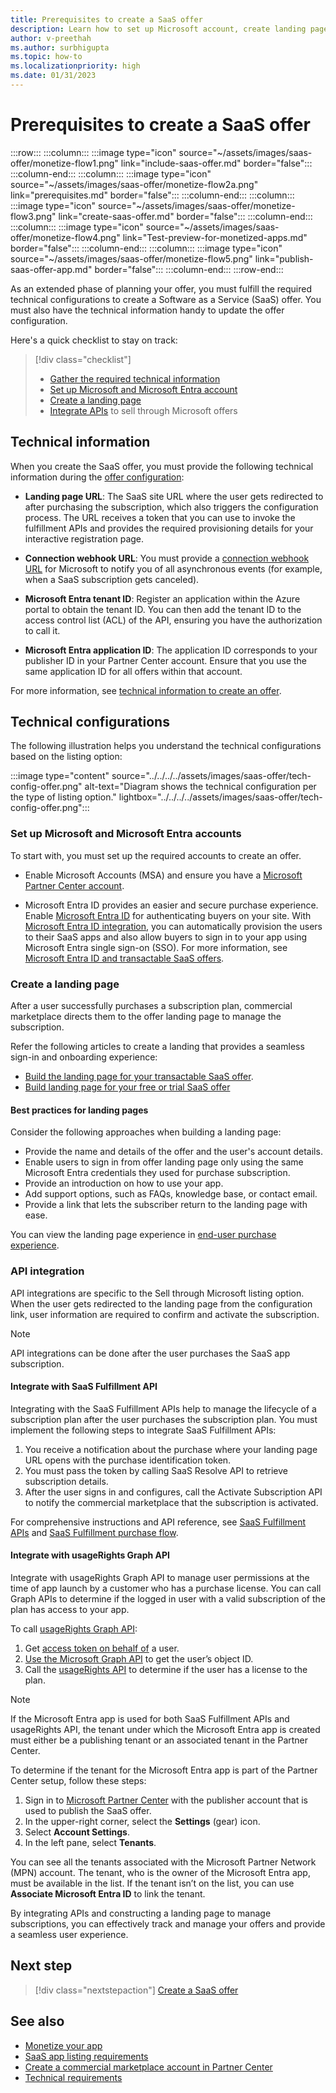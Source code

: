 ```yaml
---
title: Prerequisites to create a SaaS offer
description: Learn how to set up Microsoft account, create landing page, and configure APIs required to create your SaaS offer.
author: v-preethah
ms.author: surbhigupta
ms.topic: how-to
ms.localizationpriority: high 
ms.date: 01/31/2023
---
```

# Prerequisites to create a SaaS offer

:::row:::
   :::column:::
      :::image type="icon" source="~/assets/images/saas-offer/monetize-flow1.png" link="include-saas-offer.md" border="false":::
   :::column-end:::
   :::column:::
      :::image type="icon" source="~/assets/images/saas-offer/monetize-flow2a.png" link="prerequisites.md" border="false":::
   :::column-end:::
   :::column:::
      :::image type="icon" source="~/assets/images/saas-offer/monetize-flow3.png" link="create-saas-offer.md" border="false":::
   :::column-end:::
   :::column:::
      :::image type="icon" source="~/assets/images/saas-offer/monetize-flow4.png" link="Test-preview-for-monetized-apps.md" border="false":::
   :::column-end:::
   :::column:::
      :::image type="icon" source="~/assets/images/saas-offer/monetize-flow5.png" link="publish-saas-offer-app.md" border="false":::
   :::column-end:::
:::row-end:::

As an extended phase of planning your offer, you must fulfill the required technical configurations to create a Software as a Service (SaaS) offer. You must also have the technical information handy to update the offer configuration.

Here's a quick checklist to stay on track:

> [!div class="checklist"]
>
> * [Gather the required technical information](#technical-information)
> * [Set up Microsoft and Microsoft Entra account](#set-up-microsoft-and-microsoft-entra-accounts)
> * [Create a landing page](#create-a-landing-page)
> * [Integrate APIs](#api-integration) to sell through Microsoft offers

## Technical information

When you create the SaaS offer, you must provide the following technical information during the [offer configuration](create-saas-offer.md#add-the-technical-information):

* **Landing page URL**: The SaaS site URL where the user gets redirected to after purchasing the subscription, which also triggers the configuration process. The URL receives a token that you can use to invoke the fulfillment APIs and provides the required provisioning details for your interactive registration page.

* **Connection webhook URL**: You must provide a [connection webhook URL](/partner-center/marketplace/create-new-saas-offer-technical) for Microsoft to notify you of all asynchronous events (for example, when a SaaS subscription gets canceled).

* **Microsoft Entra tenant ID**: Register an application within the Azure portal to obtain the tenant ID. You can then add the tenant ID to the access control list (ACL) of the API, ensuring you have the authorization to call it.

* **Microsoft Entra application ID**: The application ID corresponds to your publisher ID in your Partner Center account. Ensure that you use the same application ID for all offers within that account.

For more information, see [technical information to create an offer](/partner-center/marketplace/plan-saas-offer).

## Technical configurations

The following illustration helps you understand the technical configurations based on the listing option:

:::image type="content" source="../../../../assets/images/saas-offer/tech-config-offer.png" alt-text="Diagram shows the technical configuration per the type of listing option." lightbox="../../../../assets/images/saas-offer/tech-config-offer.png":::

### Set up Microsoft and Microsoft Entra accounts

To start with, you must set up the required accounts to create an offer.

* Enable Microsoft Accounts (MSA) and ensure you have a [Microsoft Partner Center account](/partner-center/marketplace/open-a-developer-account).

* Microsoft Entra ID provides an easier and secure purchase experience. Enable [Microsoft Entra ID](https://azure.microsoft.com/services/active-directory/) for authenticating buyers on your site. With [Microsoft Entra ID integration](/partner-center/marketplace/azure-ad-saas), you can automatically provision the users to their SaaS apps and also allow buyers to sign in to your app using Microsoft Entra single sign-on (SSO). For more information, see [Microsoft Entra ID and transactable SaaS offers](/partner-center/marketplace/azure-ad-saas).

### Create a landing page

After a user successfully purchases a subscription plan, commercial marketplace directs them to the offer landing page to manage the subscription.

Refer the following articles to create a landing that provides a seamless sign-in and onboarding experience:

* [Build the landing page for your transactable SaaS offer](/partner-center/marketplace/azure-ad-transactable-saas-landing-page).
* [Build landing page for your free or trial SaaS offer](/partner-center/marketplace/azure-ad-free-or-trial-landing-page)

#### Best practices for landing pages

Consider the following approaches when building a landing page:

* Provide the name and details of the offer and the user's account details.
* Enable users to sign in from offer landing page only using the same Microsoft Entra credentials they used for purchase subscription.
* Provide an introduction on how to use your app.
* Add support options, such as FAQs, knowledge base, or contact email.
* Provide a link that lets the subscriber return to the landing page with ease.

You can view the landing page experience in [end-user purchase experience](end-user-purchase-experience.md).

### API integration

API integrations are specific to the Sell through Microsoft listing option. When the user gets redirected to the landing page from the configuration link, user information are required to confirm and activate the subscription.

> [!NOTE]
> API integrations can be done after the user purchases the SaaS app subscription.

#### Integrate with SaaS Fulfillment API

Integrating with the SaaS Fulfillment APIs help to manage the lifecycle of a subscription plan after the user purchases the subscription plan. You must implement the following steps to integrate SaaS Fulfillment APIs:

  1. You receive a notification about the purchase where your landing page URL opens with the purchase identification token.
  1. You must pass the token by calling SaaS Resolve API to retrieve subscription details.
  1. After the user signs in and configures, call the Activate Subscription API to notify the commercial marketplace that the subscription is activated.

For comprehensive instructions and API reference, see [SaaS Fulfillment APIs](/azure/marketplace/partner-center-portal/pc-saas-fulfillment-apis) and [SaaS Fulfillment purchase flow](/partner-center/marketplace/partner-center-portal/pc-saas-fulfillment-life-cycle).

#### Integrate with usageRights Graph API

Integrate with usageRights Graph API to manage user permissions at the time of app launch by a customer who has a purchase license. You can call Graph APIs to determine if the logged in user with a valid subscription of the plan has access to your app.

To call [usageRights Graph API](/partner-center/marketplace/isv-app-license-saas):

  1. Get [access token on behalf of](/graph/auth-v2-user) a user.
  1. [Use the Microsoft Graph API](/graph/use-the-api) to get the user’s object ID.
  1. Call the [usageRights API](/graph/api/user-list-usagerights?view=graph-rest-beta&tabs=http&preserve-view=true) to determine if the user has a license to the plan.

  > [!NOTE]
  > If the Microsoft Entra app is used for both SaaS Fulfillment APIs and usageRights API, the tenant under which the Microsoft Entra app is created must either be a publishing tenant or an associated tenant in the Partner Center.

To determine if the tenant for the Microsoft Entra app is part of the Partner Center setup, follow these steps:

  1. Sign in to [Microsoft Partner Center](https://partner.microsoft.com/dashboard/home) with the publisher account that is used to publish the SaaS offer.
  1. In the upper-right corner, select the **Settings** (gear) icon.
  1. Select **Account Settings**.
  1. In the left pane, select **Tenants**.

You can see all the tenants associated with the Microsoft Partner Network (MPN) account. The tenant, who is the owner of the Microsoft Entra app, must be available in the list. If the tenant isn’t on the list, you can use **Associate Microsoft Entra ID** to link the tenant.

By integrating APIs and constructing a landing page to manage subscriptions, you can effectively track and manage your offers and provide a seamless user experience.

## Next step

> [!div class="nextstepaction"]
> [Create a SaaS offer](create-saas-offer.md)

## See also

* [Monetize your app](monetize-overview.md)
* [SaaS app listing requirements](/partner-center/marketplace/marketplace-criteria-content-validation)
* [Create a commercial marketplace account in Partner Center](/partner-center/create-account)
* [Technical requirements](/partner-center/marketplace/plan-saas-offer)
